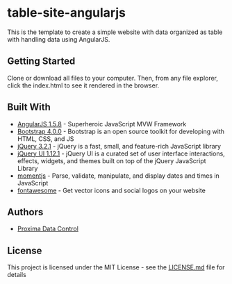 # table-site-angularjs
This is the template to create a simple website with data organized as table with handling data using AngularJS.


## Getting Started

Clone or download all files to your computer. Then, from any file explorer, click the index.html to see it rendered in the browser.


## Built With

* [AngularJS 1.5.8](https://angularjs.org/) - Superheroic JavaScript MVW Framework
* [Bootstrap 4.0.0](http://getbootstrap.com/) - Bootstrap is an open source toolkit for developing with HTML, CSS, and JS
* [jQuery 3.2.1](http://jquery.com/) - jQuery is a fast, small, and feature-rich JavaScript library
* [jQuery UI 1.12.1](https://jqueryui.com/) - jQuery UI is a curated set of user interface interactions, effects, widgets, and themes built on top of the jQuery JavaScript Library
* [momentjs](http:/momentjs.com/) - Parse, validate, manipulate, and display dates and times in JavaScript
* [fontawesome](https://fontawesome.com/) - Get vector icons and social logos on your website
 

## Authors

* [Proxima Data Control](https://www.proximadata.io)


## License

This project is licensed under the MIT License - see the [LICENSE.md](LICENSE.md) file for details


